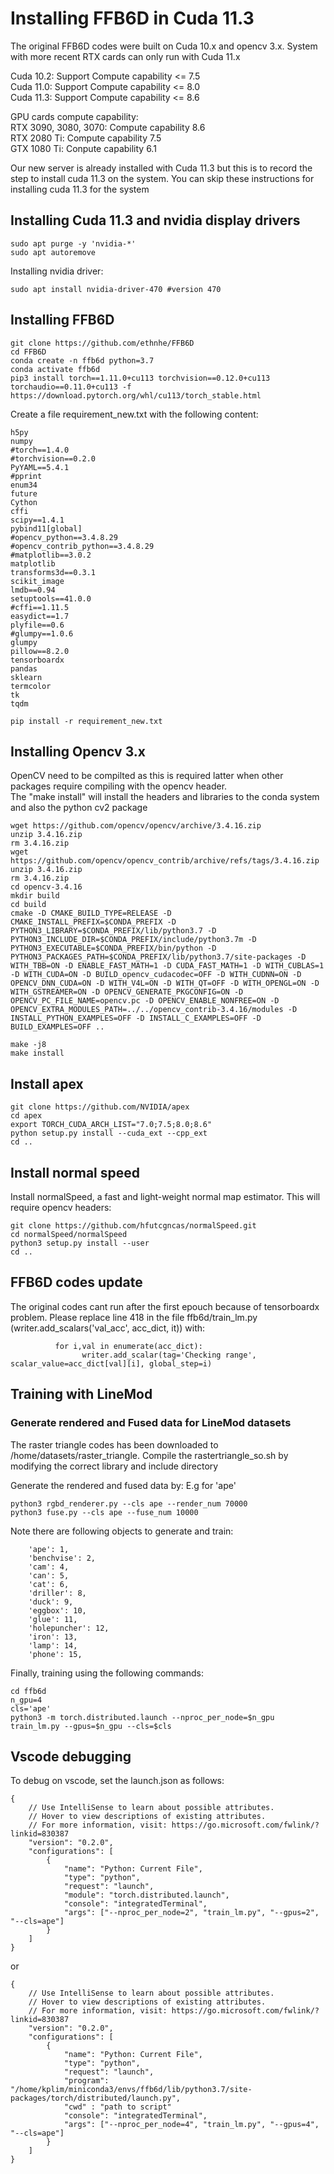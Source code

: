 # Installing FFB6D in Cuda 11.3
The original FFB6D codes were built on Cuda 10.x and opencv 3.x. System with more recent RTX cards can only run with Cuda 11.x

Cuda 10.2: Support Compute capability <= 7.5 <br/>
Cuda 11.0: Support Compute capability <= 8.0 <br/>
Cuda 11.3: Support Compute capability <= 8.6 <br/>

GPU cards compute capability: <br/>
RTX 3090, 3080, 3070: Compute capability 8.6 <br/>
RTX 2080 Ti: Compute capability 7.5 <br/>
GTX 1080 Ti: Conpute capability 6.1 <br/>

Our new server is already installed with Cuda 11.3 but this is to record the step to install cuda 11.3 on the system.
You can skip these instructions for installing cuda 11.3 for the system
## Installing Cuda 11.3 and nvidia display drivers
```
sudo apt purge -y 'nvidia-*'
sudo apt autoremove
```
Installing nvidia driver:
```
sudo apt install nvidia-driver-470 #version 470
```

## Installing FFB6D

```
git clone https://github.com/ethnhe/FFB6D
cd FFB6D
conda create -n ffb6d python=3.7
conda activate ffb6d
pip3 install torch==1.11.0+cu113 torchvision==0.12.0+cu113 torchaudio==0.11.0+cu113 -f https://download.pytorch.org/whl/cu113/torch_stable.html
```
Create a file requirement_new.txt with the following content:
```
h5py
numpy
#torch==1.4.0
#torchvision==0.2.0
PyYAML==5.4.1
#pprint
enum34
future
Cython
cffi
scipy==1.4.1
pybind11[global]
#opencv_python==3.4.8.29
#opencv_contrib_python==3.4.8.29
#matplotlib==3.0.2
matplotlib
transforms3d==0.3.1
scikit_image
lmdb==0.94
setuptools==41.0.0
#cffi==1.11.5
easydict==1.7
plyfile==0.6
#glumpy==1.0.6
glumpy
pillow==8.2.0
tensorboardx
pandas
sklearn
termcolor
tk
tqdm
```

```
pip install -r requirement_new.txt
```
## Installing Opencv 3.x
OpenCV need to be compilted as this is required latter when other packages require compiling with the opencv header. <br/>
The "make install" will install the headers and libraries to the conda system and also the python cv2 package 
```
wget https://github.com/opencv/opencv/archive/3.4.16.zip
unzip 3.4.16.zip
rm 3.4.16.zip
wget https://github.com/opencv/opencv_contrib/archive/refs/tags/3.4.16.zip
unzip 3.4.16.zip
rm 3.4.16.zip
cd opencv-3.4.16
mkdir build
cd build
cmake -D CMAKE_BUILD_TYPE=RELEASE -D CMAKE_INSTALL_PREFIX=$CONDA_PREFIX -D PYTHON3_LIBRARY=$CONDA_PREFIX/lib/python3.7 -D PYTHON3_INCLUDE_DIR=$CONDA_PREFIX/include/python3.7m -D PYTHON3_EXECUTABLE=$CONDA_PREFIX/bin/python -D PYTHON3_PACKAGES_PATH=$CONDA_PREFIX/lib/python3.7/site-packages -D WITH_TBB=ON -D ENABLE_FAST_MATH=1 -D CUDA_FAST_MATH=1 -D WITH_CUBLAS=1 -D WITH_CUDA=ON -D BUILD_opencv_cudacodec=OFF -D WITH_CUDNN=ON -D OPENCV_DNN_CUDA=ON -D WITH_V4L=ON -D WITH_QT=OFF -D WITH_OPENGL=ON -D WITH_GSTREAMER=ON -D OPENCV_GENERATE_PKGCONFIG=ON -D OPENCV_PC_FILE_NAME=opencv.pc -D OPENCV_ENABLE_NONFREE=ON -D OPENCV_EXTRA_MODULES_PATH=../../opencv_contrib-3.4.16/modules -D INSTALL_PYTHON_EXAMPLES=OFF -D INSTALL_C_EXAMPLES=OFF -D BUILD_EXAMPLES=OFF ..

make -j8
make install
```
## Install apex
```
git clone https://github.com/NVIDIA/apex
cd apex
export TORCH_CUDA_ARCH_LIST="7.0;7.5;8.0;8.6"
python setup.py install --cuda_ext --cpp_ext
cd ..

```
## Install normal speed
Install normalSpeed, a fast and light-weight normal map estimator. This will require opencv headers:
```
git clone https://github.com/hfutcgncas/normalSpeed.git
cd normalSpeed/normalSpeed
python3 setup.py install --user
cd ..
```

## FFB6D codes update
The original codes cant run after the first epouch because of tensorboardx problem.
Please replace line 418 in the file ffb6d/train_lm.py (writer.add_scalars('val_acc', acc_dict, it)) with:

```
          for i,val in enumerate(acc_dict):
                writer.add_scalar(tag='Checking range', scalar_value=acc_dict[val][i], global_step=i)
```

## Training with LineMod

### Generate rendered and Fused data for LineMod datasets
The raster triangle codes has been downloaded to /home/datasets/raster_triangle. Compile the rastertriangle_so.sh by modifying the correct library and include directory

Generate the  rendered and fused data by:
E.g for 'ape'
```
python3 rgbd_renderer.py --cls ape --render_num 70000
python3 fuse.py --cls ape --fuse_num 10000
```
Note there are following objects to generate and train:
```
    'ape': 1,
    'benchvise': 2,
    'cam': 4,
    'can': 5,
    'cat': 6,
    'driller': 8,
    'duck': 9,
    'eggbox': 10,
    'glue': 11,
    'holepuncher': 12,
    'iron': 13,
    'lamp': 14,
    'phone': 15,
```
Finally, training using the following commands:

```
cd ffb6d
n_gpu=4
cls='ape'
python3 -m torch.distributed.launch --nproc_per_node=$n_gpu train_lm.py --gpus=$n_gpu --cls=$cls
```
## Vscode debugging

To debug on vscode, set the launch.json as follows:

```
{
    // Use IntelliSense to learn about possible attributes.
    // Hover to view descriptions of existing attributes.
    // For more information, visit: https://go.microsoft.com/fwlink/?linkid=830387
    "version": "0.2.0",
    "configurations": [
        {
            "name": "Python: Current File",
            "type": "python",
            "request": "launch",
            "module": "torch.distributed.launch",
            "console": "integratedTerminal",
            "args": ["--nproc_per_node=2", "train_lm.py", "--gpus=2", "--cls=ape"]
        }
    ]
}
```
or
```
{
    // Use IntelliSense to learn about possible attributes.
    // Hover to view descriptions of existing attributes.
    // For more information, visit: https://go.microsoft.com/fwlink/?linkid=830387
    "version": "0.2.0",
    "configurations": [
        {
            "name": "Python: Current File",
            "type": "python",
            "request": "launch",
            "program": "/home/kplim/miniconda3/envs/ffb6d/lib/python3.7/site-packages/torch/distributed/launch.py",
            "cwd" : "path to script"
            "console": "integratedTerminal",
            "args": ["--nproc_per_node=4", "train_lm.py", "--gpus=4", "--cls=ape"]
        }
    ]
}
```

